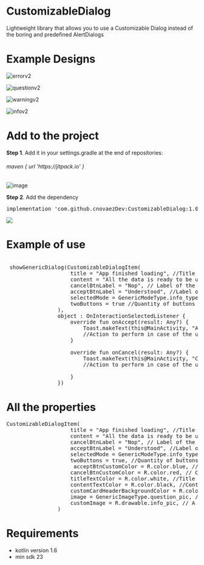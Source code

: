 # CustomizableDialog
Lightweight library that allows you to use a Customizable Dialog instead of the boring and predefined AlertDialogs

# Example Designs

![errorv2](https://github.com/cnovaezDev/CustomizableDialog/assets/103778694/f2e5b7df-f54a-402e-ad62-f829b3b0e7cc)

![questionv2](https://github.com/cnovaezDev/CustomizableDialog/assets/103778694/b78767a5-0256-47bc-a84b-5581a581fa03)

![warningv2](https://github.com/cnovaezDev/CustomizableDialog/assets/103778694/241eecda-a253-435a-83a9-cc82462364f3)

![infov2](https://github.com/cnovaezDev/CustomizableDialog/assets/103778694/e0781a19-a608-43a0-8ca6-37604af695e5)


# Add to the project

<strong>Step 1</strong>. Add it in your settings.gradle at the end of repositories:
<h6>maven { url 'https://jitpack.io' }</h6>

![image](https://github.com/cnovaezDev/CustomizableDialog/assets/103778694/1952db4d-a1f3-4a74-8c2e-1e7426e31b68)

<strong>Step 2</strong>. Add the dependency

<pre>
implementation 'com.github.cnovaezDev:CustomizableDialog:1.0.1'
</pre>

[![](https://jitpack.io/v/cnovaezDev/CustomizableDialog.svg)](https://jitpack.io/#cnovaezDev/CustomizableDialog)

# Example of use

<pre>
 
 showGenericDialog(CustomizableDialogItem(
                    title = "App finished loading", //Title of the dialog
                    content = "All the data is ready to be used!", //Content of the dialog
                    cancelBtnLabel = "Nop", // Label of the cancel button
                    acceptBtnLabel = "Understood", //Label of the accept button
                    selectedMode = GenericModeType.info_type, //Predefined mode to use with design defined by default, optional and customizable.
                    twoButtons = true //Quantity of buttons to display, depending of the type of message that you want to display, is true by default.
                ),
                object : OnInteractionSelectedListener {
                    override fun onAccept(result: Any?) {
                        Toast.makeText(this@MainActivity, "Accept Button", Toast.LENGTH_LONG).show()
                        //Action to perform in case of the user pressing accept button
                    }

                    override fun onCancel(result: Any?) {
                        Toast.makeText(this@MainActivity, "Cancel Button", Toast.LENGTH_LONG).show()
                        //Action to perform in case of the user pressing the cancel button

                    }
                })
</pre>

# All the properties

<pre>
CustomizableDialogItem(
                    title = "App finished loading", //Title of the dialog
                    content = "All the data is ready to be used!", //Content of the dialog
                    cancelBtnLabel = "Nop", // Label of the cancel button
                    acceptBtnLabel = "Understood", //Label of the accept button
                    selectedMode = GenericModeType.info_type, //Predefined mode to use with design defined by default, optional and customizable.
                    twoButtons = true, //Quantity of buttons to display, depending of the type of message that you want to display, is true by default.
                     acceptBtnCustomColor = R.color.blue, // Accept button color
                    cancelBtnCustomColor = R.color.red, // Cancel button color
                    titleTextColor = R.color.white, //Title text color
                    contentTextColor = R.color.black, //Content text color
                    customCardHeaderBackgroundColor = R.color.green, //Card header background color
                    image = GenericImageType.question_pic, // Predefine pics to choose from
                    customImage = R.drawable.info_pic, // A custom pic to be used, if especified the previous image property is ignored.
                )
</pre>

# Requirements
<ul>
 <li>kotlin version 1.6</li>
 <li>min sdk 23</li>
</ul>




